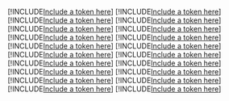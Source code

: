[!INCLUDE[Include a token here](refs1529297298305/r1.md)]
[!INCLUDE[Include a token here](refs1529297298305/r2.md)]
[!INCLUDE[Include a token here](refs1529297298305/r3.md)]
[!INCLUDE[Include a token here](refs1529297298305/r4.md)]
[!INCLUDE[Include a token here](refs1529297298305/r5.md)]
[!INCLUDE[Include a token here](refs1529297298305/r6.md)]
[!INCLUDE[Include a token here](refs1529297298305/r7.md)]
[!INCLUDE[Include a token here](refs1529297298305/r8.md)]
[!INCLUDE[Include a token here](refs1529297298305/r9.md)]
[!INCLUDE[Include a token here](refs1529297298305/r10.md)]
[!INCLUDE[Include a token here](refs1529297298305/r11.md)]
[!INCLUDE[Include a token here](refs1529297298305/r12.md)]
[!INCLUDE[Include a token here](refs1529297298305/r13.md)]
[!INCLUDE[Include a token here](refs1529297298305/r14.md)]
[!INCLUDE[Include a token here](refs1529297298305/r15.md)]
[!INCLUDE[Include a token here](refs1529297298305/r16.md)]
[!INCLUDE[Include a token here](refs1529297298305/r17.md)]
[!INCLUDE[Include a token here](refs1529297298305/r18.md)]
[!INCLUDE[Include a token here](refs1529297298305/r19.md)]
[!INCLUDE[Include a token here](refs1529297298305/r20.md)]